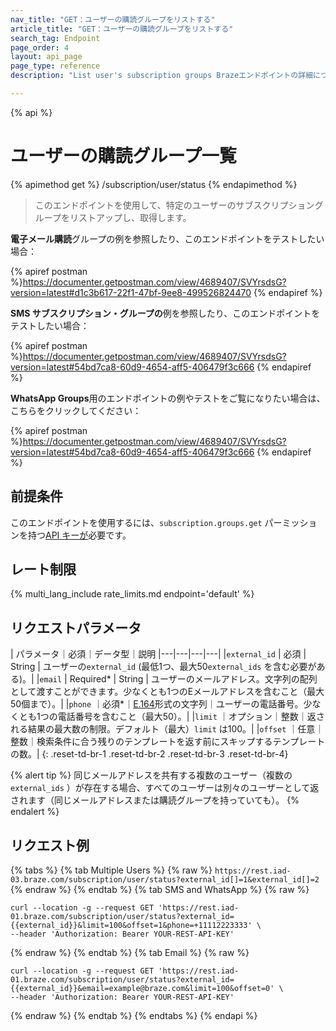 ```yaml
---
nav_title: "GET：ユーザーの購読グループをリストする"
article_title: "GET：ユーザーの購読グループをリストする"
search_tag: Endpoint
page_order: 4
layout: api_page
page_type: reference
description: "List user's subscription groups Brazeエンドポイントの詳細について説明します。"

---
```

{% api %}
# ユーザーの購読グループ一覧
{% apimethod get %}
/subscription/user/status
{% endapimethod %}

> このエンドポイントを使用して、特定のユーザーのサブスクリプショングループをリストアップし、取得します。

**電子メール購読**グループの例を参照したり、このエンドポイントをテストしたい場合：

{% apiref postman %}https://documenter.getpostman.com/view/4689407/SVYrsdsG?version=latest#d1c3b617-22f1-47bf-9ee8-499526824470 {% endapiref %}

**SMS サブスクリプション・グループの**例を参照したり、このエンドポイントをテストしたい場合：

{% apiref postman %}https://documenter.getpostman.com/view/4689407/SVYrsdsG?version=latest#54bd7ca8-60d9-4654-aff5-406479f3c666 {% endapiref %}

**WhatsApp Groups**用のエンドポイントの例やテストをご覧になりたい場合は、こちらをクリックしてください：

{% apiref postman %}https://documenter.getpostman.com/view/4689407/SVYrsdsG?version=latest#54bd7ca8-60d9-4654-aff5-406479f3c666 {% endapiref %}

## 前提条件

このエンドポイントを使用するには、`subscription.groups.get` パーミッションを持つ[API キーが]({{site.baseurl}}/api/basics#rest-api-key/)必要です。

## レート制限

{% multi_lang_include rate_limits.md endpoint='default' %}

## リクエストパラメータ

| パラメータ｜必須｜データ型｜説明
|---|---|---|---|
|`external_id` | 必須 | String | ユーザーの`external_id` (最低1つ、最大50`external_ids` を含む必要がある)。|
|`email` | Required* | String | ユーザーのメールアドレス。文字列の配列として渡すことができます。少なくとも1つのEメールアドレスを含むこと（最大50個まで）。|
|`phone` ｜必須*｜[E.164](https://en.wikipedia.org/wiki/E.164)形式の文字列｜ユーザーの電話番号。少なくとも1つの電話番号を含むこと（最大50）。|
|`limit` ｜オプション｜整数｜返される結果の最大数の制限。デフォルト（最大）`limit` は100。|
|`offset` ｜任意｜整数｜検索条件に合う残りのテンプレートを返す前にスキップするテンプレートの数。|
{: .reset-td-br-1 .reset-td-br-2 .reset-td-br-3  .reset-td-br-4}

{% alert tip %}
同じメールアドレスを共有する複数のユーザー（複数の`external_ids` ）が存在する場合、すべてのユーザーは別々のユーザーとして返されます（同じメールアドレスまたは購読グループを持っていても）。
{% endalert %}

## リクエスト例 

{% tabs %}
{% tab Multiple Users %}
{% raw %}
`https://rest.iad-03.braze.com/subscription/user/status?external_id[]=1&external_id[]=2`
{% endraw %}
{% endtab %}
{% tab SMS and WhatsApp %}
{% raw %}
```
curl --location -g --request GET 'https://rest.iad-01.braze.com/subscription/user/status?external_id={{external_id}}&limit=100&offset=1&phone=+11112223333' \
--header 'Authorization: Bearer YOUR-REST-API-KEY'
```
{% endraw %}
{% endtab %}
{% tab Email %}
{% raw %}
```
curl --location -g --request GET 'https://rest.iad-01.braze.com/subscription/user/status?external_id={{external_id}}&email=example@braze.com&limit=100&offset=0' \
--header 'Authorization: Bearer YOUR-REST-API-KEY'
```
{% endraw %}
{% endtab %}
{% endtabs %}
{% endapi %}
